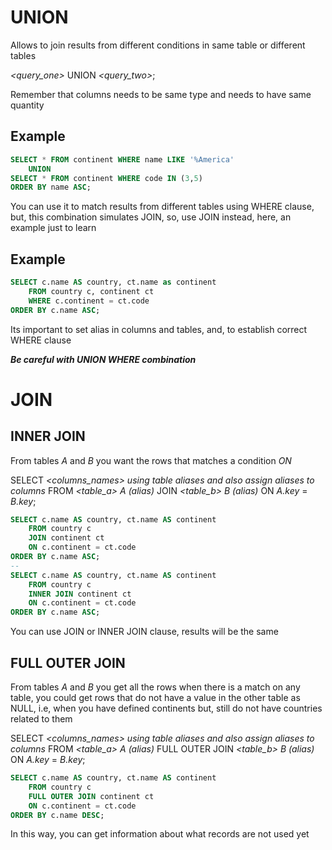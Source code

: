 # UNION

Allows to join results from different conditions in same table or different tables

_<query_one>_ UNION _<query_two>_;

Remember that columns needs to be same type and needs to have same quantity

## Example

```sql
SELECT * FROM continent WHERE name LIKE '%America'
    UNION
SELECT * FROM continent WHERE code IN (3,5)
ORDER BY name ASC;
```

You can use it to match results from different tables using WHERE clause, but, this combination simulates JOIN, so, use JOIN instead, here, an example just to learn

## Example

```sql
SELECT c.name AS country, ct.name as continent
    FROM country c, continent ct
    WHERE c.continent = ct.code
ORDER BY c.name ASC;
```

Its important to set alias in columns and tables, and, to establish correct WHERE clause

**_Be careful with UNION WHERE combination_**

# JOIN

## INNER JOIN

From tables _A_ and _B_ you want the rows that matches a condition _ON_

SELECT _<columns_names> using table aliases and also assign aliases to columns_ FROM _<table_a> A (alias)_ JOIN _<table_b> B (alias)_ ON _A.key_ = _B.key_;

```sql
SELECT c.name AS country, ct.name AS continent
    FROM country c
    JOIN continent ct
    ON c.continent = ct.code
ORDER BY c.name ASC;
--
SELECT c.name AS country, ct.name AS continent
    FROM country c
    INNER JOIN continent ct
    ON c.continent = ct.code
ORDER BY c.name ASC;
```

You can use JOIN or INNER JOIN clause, results will be the same

## FULL OUTER JOIN

From tables _A_ and _B_ you get all the rows when there is a match on any table, you could get rows that do not have a value in the other table as NULL, i.e, when you have defined continents but, still do not have countries related to them

SELECT _<columns_names> using table aliases and also assign aliases to columns_ FROM _<table_a> A (alias)_ FULL OUTER JOIN _<table_b> B (alias)_ ON _A.key_ = _B.key_;

```sql
SELECT c.name AS country, ct.name AS continent
    FROM country c
    FULL OUTER JOIN continent ct
    ON c.continent = ct.code
ORDER BY c.name DESC;
```

In this way, you can get information about what records are not used yet
